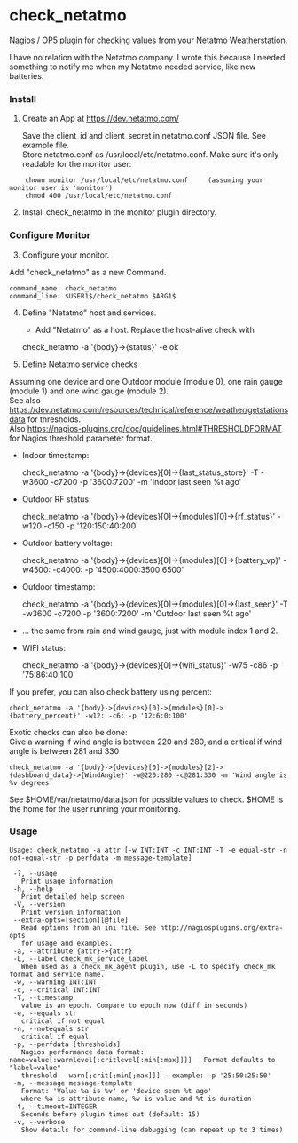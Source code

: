 check_netatmo
=============

Nagios / OP5 plugin for checking values from your Netatmo Weatherstation.

I have no relation with the Netatmo company. I wrote this because I needed
something to notify me when my Netatmo needed service, like new batteries.

### Install ###

1. Create an App at https://dev.netatmo.com/

   Save the client_id and client_secret in netatmo.conf JSON file. See example file.<br />
   Store netatmo.conf as /usr/local/etc/netatmo.conf. Make sure it's only readable for the monitor user:
```
    chown monitor /usr/local/etc/netatmo.conf     (assuming your monitor user is 'monitor')
    chmod 400 /usr/local/etc/netatmo.conf
```

2. Install check_netatmo in the monitor plugin directory.

### Configure Monitor ###

3. Configure your monitor.

  Add "check_netatmo" as a new Command.

    command_name: check_netatmo
    command_line: $USER1$/check_netatmo $ARG1$

4. Define "Netatmo" host and services.

   - Add "Netatmo" as a host. Replace the host-alive check with

    check_netatmo -a '{body}->{status}' -e ok

5. Define Netatmo service checks

  Assuming one device and one Outdoor module (module 0), one rain gauge (module 1) and one wind gauge (module 2).<br />
  See also https://dev.netatmo.com/resources/technical/reference/weather/getstationsdata for thresholds.<br />
  Also https://nagios-plugins.org/doc/guidelines.html#THRESHOLDFORMAT for Nagios threshold parameter format.

  - Indoor timestamp:

    check_netatmo -a '{body}->{devices}[0]->{last_status_store}' -T -w3600 -c7200 -p '3600:7200' -m 'Indoor last seen %t ago'

  - Outdoor RF status:

    check_netatmo -a '{body}->{devices}[0]->{modules}[0]->{rf_status}' -w120 -c150 -p '120:150:40:200'

  - Outdoor battery voltage:

    check_netatmo -a '{body}->{devices}[0]->{modules}[0]->{battery_vp}' -w4500: -c4000: -p '4500:4000:3500:6500'

  - Outdoor timestamp:

    check_netatmo -a '{body}->{devices}[0]->{modules}[0]->{last_seen}' -T -w3600 -c7200 -p '3600:7200' -m 'Outdoor last seen %t ago'

  - ... the same from rain and wind gauge, just with module index 1 and 2.

  - WIFI status:

    check_netatmo -a '{body}->{devices}[0]->{wifi_status}' -w75 -c86 -p '75:86:40:100'

If you prefer, you can also check battery using percent:

    check_netatmo -a '{body}->{devices}[0]->{modules}[0]->{battery_percent}' -w12: -c6: -p '12:6:0:100'

Exotic checks can also be done:<br />
Give a warning if wind angle is between 220 and 280, and a critical if wind angle is between 281 and 330

    check_netatmo -a '{body}->{devices}[0]->{modules}[2]->{dashboard_data}->{WindAngle}' -w@220:280 -c@281:330 -m 'Wind angle is %v degrees'

See $HOME/var/netatmo/data.json for possible values to check. $HOME is the home for the user running your monitoring.

### Usage ###

```
Usage: check_netatmo -a attr [-w INT:INT -c INT:INT -T -e equal-str -n not-equal-str -p perfdata -m message-template]

 -?, --usage
   Print usage information
 -h, --help
   Print detailed help screen
 -V, --version
   Print version information
 --extra-opts=[section][@file]
   Read options from an ini file. See http://nagiosplugins.org/extra-opts
   for usage and examples.
 -a, --attribute {attr}->{attr}
 -L, --label check_mk_service_label
   When used as a check_mk_agent plugin, use -L to specify check_mk format and service name.
 -w, --warning INT:INT
 -c, --critical INT:INT
 -T, --timestamp
   value is an epoch. Compare to epoch now (diff in seconds)
 -e, --equals str
   critical if not equal
 -n, --notequals str
   critical if equal
 -p, --perfdata [thresholds]
   Nagios performance data format: name=value[:warnlevel[:critlevel[:min[:max]]]]   Format defaults to "label=value"
   threshold:  warn[;crit[;min[;max]]] - example: -p '25:50:25:50'
 -m, --message message-template
   Format: 'Value %a is %v' or 'device seen %t ago'
   where %a is attribute name, %v is value and %t is duration
 -t, --timeout=INTEGER
   Seconds before plugin times out (default: 15)
 -v, --verbose
   Show details for command-line debugging (can repeat up to 3 times)
```
